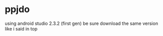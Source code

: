 # ppjdo
using android studio 2.3.2 (first gen)
be sure download the same version like i said in top

